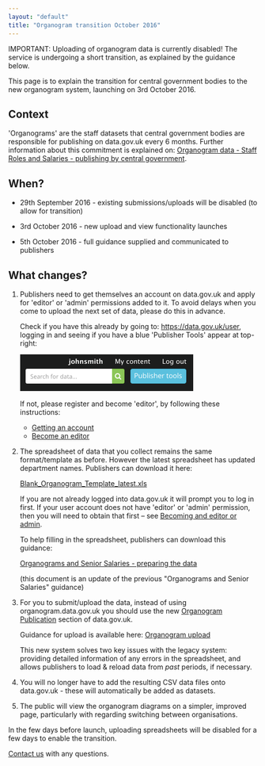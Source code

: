 ```yaml
---
layout: "default"
title: "Organogram transition October 2016"
---
```



IMPORTANT: Uploading of organogram data is currently disabled! The service is undergoing a short transition, as explained by the guidance below.

This page is to explain the transition for central government bodies to the new organogram system, launching on 3rd October 2016.

## Context

'Organograms' are the staff datasets that central government bodies are responsible for publishing on data.gov.uk every 6 months. Further information about this commitment is explained on: [Organogram data - Staff Roles and Salaries - publishing by central government](organogram-data.html).

## When?

* 29th September 2016 - existing submissions/uploads will be disabled (to allow for transition)

* 3rd October 2016 - new upload and view functionality launches

* 5th October 2016 - full guidance supplied and communicated to publishers

## What changes?

1. Publishers need to get themselves an account on data.gov.uk and apply for 'editor' or 'admin' permissions added to it. To avoid delays when you come to upload the next set of data, please do this in advance.

   Check if you have this already by going to: <https://data.gov.uk/user>, logging in and seeing if you have a blue 'Publisher Tools' appear at top-right:

   ![publisher tools button](images/become_editor_publisher_tools_button.png)

   If not, please register and become 'editor', by following these instructions:

   * [Getting an account](becoming_an_editor_or_admin.html#getting-an-account)
   * [Become an editor](becoming_an_editor_or_admin.html#become-an-editor)

2. The spreadsheet of data that you collect remains the same format/template as before. However the latest spreadsheet has updated department names. Publishers can download it here:

    [Blank_Organogram_Template_latest.xls](https://data.gov.uk/publisher-files/organogram_docs/Blank_Organogram_Template_latest.xls)

    If you are not already logged into data.gov.uk it will prompt you to log in first. If your user account does not have 'editor' or 'admin' permission, then you will need to obtain that first – see [Becoming and editor or admin](becoming_an_editor_or_admin.html).

    To help filling in the spreadsheet, publishers can download this guidance:

    [Organograms and Senior Salaries - preparing the data](https://data.gov.uk/publisher-files/organogram_docs/OrganogramsPreparingTheDataGuidanceSeptember2016.pdf)

    (this document is an update of the previous "Organograms and Senior Salaries" guidance)

3. For you to submit/upload the data, instead of using organogram.data.gov.uk you should use the new [Organogram Publication](https://data.gov.uk/organogram/manage) section of data.gov.uk.

   Guidance for upload is available here: [Organogram upload](organogram-upload.html)

   This new system solves two key issues with the legacy system: providing detailed information of any errors in the spreadsheet, and allows publishers to load & reload data from *past* periods, if necessary.

4. You will no longer have to add the resulting CSV data files onto data.gov.uk - these will automatically be added as datasets.

5. The public will view the organogram diagrams on a simpler, improved page, particularly with regarding switching between organisations.

In the few days before launch, uploading spreadsheets will be disabled for a few days to enable the transition.

[Contact us](http://data.gov.uk/contact) with any questions.
